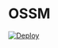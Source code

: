 # OSSM

[![Deploy](https://www.herokucdn.com/deploy/button.svg)](https://heroku.com/deploy?template=https://github.com/ClusterInnovationCentre/ossm)
